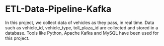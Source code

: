 # ETL-Data-Pipeline-Kafka
In this project, we collect data of vehicles as they pass, in real time.
Data such as vehicle_id, vehicle_type, toll_plaza_id are collected and stored in a database.
Tools like Python, Apache Kafka and MySQL have been used for this project.
